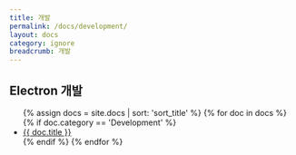```yaml
---
title: 개발
permalink: /docs/development/
layout: docs
category: ignore
breadcrumb: 개발
---
```


<h2 class="docs-heading pb-3 mb-3"><span class="mega-octicon octicon-tools pr-3"></span>Electron 개발</h2>

<ul class="docs-list">
{% assign docs = site.docs | sort: 'sort_title' %}
{% for doc in docs %}
  {% if doc.category == 'Development' %}
    <li>
      <a href="{{ site.baseurl }}{{ doc.url }}">{{ doc.title }}</a>
      <!-- <span class="excerpt">{{ doc.content | strip_html | truncatewords: 50 }}</span> -->
    </li>
  {% endif %}
{% endfor %}
</ul>
